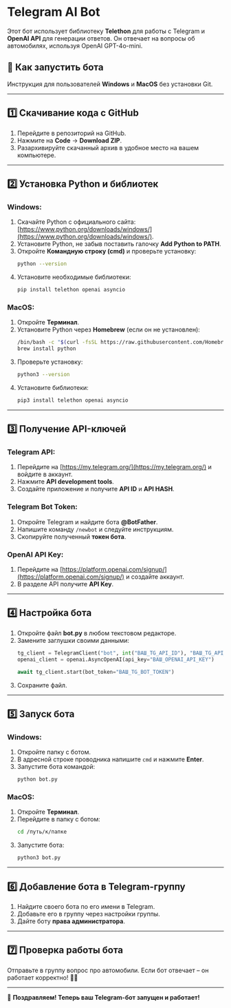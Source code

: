 # Telegram AI Bot

Этот бот использует библиотеку **Telethon** для работы с Telegram и **OpenAI API** для генерации ответов. Он отвечает на вопросы об автомобилях, используя OpenAI GPT-4o-mini.

## 🚀 Как запустить бота

Инструкция для пользователей **Windows** и **MacOS** без установки Git.

---

## 1️⃣ Скачивание кода с GitHub

1. Перейдите в репозиторий на GitHub.
2. Нажмите на **Code** → **Download ZIP**.
3. Разархивируйте скачанный архив в удобное место на вашем компьютере.

---

## 2️⃣ Установка Python и библиотек

### **Windows**:
1. Скачайте Python с официального сайта: [https://www.python.org/downloads/windows/](https://www.python.org/downloads/windows/).
2. Установите Python, не забыв поставить галочку **Add Python to PATH**.
3. Откройте **Командную строку (cmd)** и проверьте установку:
   ```sh
   python --version
   ```
4. Установите необходимые библиотеки:
   ```sh
   pip install telethon openai asyncio
   ```

### **MacOS**:
1. Откройте **Терминал**.
2. Установите Python через **Homebrew** (если он не установлен):
   ```sh
   /bin/bash -c "$(curl -fsSL https://raw.githubusercontent.com/Homebrew/install/HEAD/install.sh)"
   brew install python
   ```
3. Проверьте установку:
   ```sh
   python3 --version
   ```
4. Установите библиотеки:
   ```sh
   pip3 install telethon openai asyncio
   ```

---

## 3️⃣ Получение API-ключей

### **Telegram API**:
1. Перейдите на [https://my.telegram.org/](https://my.telegram.org/) и войдите в аккаунт.
2. Нажмите **API development tools**.
3. Создайте приложение и получите **API ID** и **API HASH**.

### **Telegram Bot Token**:
1. Откройте Telegram и найдите бота **@BotFather**.
2. Напишите команду `/newbot` и следуйте инструкциям.
3. Скопируйте полученный **токен бота**.

### **OpenAI API Key**:
1. Перейдите на [https://platform.openai.com/signup/](https://platform.openai.com/signup/) и создайте аккаунт.
2. В разделе API получите **API Key**.

---

## 4️⃣ Настройка бота

1. Откройте файл **bot.py** в любом текстовом редакторе.
2. Замените заглушки своими данными:
   ```python
   tg_client = TelegramClient("bot", int("ВАШ_TG_API_ID"), "ВАШ_TG_API_HASH")
   openai_client = openai.AsyncOpenAI(api_key="ВАШ_OPENAI_API_KEY")
   ```
   ```python
   await tg_client.start(bot_token="ВАШ_TG_BOT_TOKEN")
   ```
3. Сохраните файл.

---

## 5️⃣ Запуск бота

### **Windows**:
1. Откройте папку с ботом.
2. В адресной строке проводника напишите `cmd` и нажмите **Enter**.
3. Запустите бота командой:
   ```sh
   python bot.py
   ```

### **MacOS**:
1. Откройте **Терминал**.
2. Перейдите в папку с ботом:
   ```sh
   cd /путь/к/папке
   ```
3. Запустите бота:
   ```sh
   python3 bot.py
   ```

---

## 6️⃣ Добавление бота в Telegram-группу
1. Найдите своего бота по его имени в Telegram.
2. Добавьте его в группу через настройки группы.
3. Дайте боту **права администратора**.

---

## 7️⃣ Проверка работы бота
Отправьте в группу вопрос про автомобили. Если бот отвечает – он работает корректно! 🚗✅

---

🎉 **Поздравляем! Теперь ваш Telegram-бот запущен и работает!**
